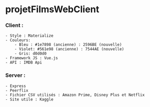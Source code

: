 # projetFilmsWebClient

### Client :

    - Style : Materialize
    - Couleurs: 
        - Bleu : #1e7898 (ancienne) : 2596BE (nouvelle)
        - Violet: #561e98 (ancienne) : 7544AE (nouvelle)
        - Gris: d0d0d0
    - Framework JS : Vue.js
    - API : IMDB Api



### Server :

    - Express
    - Peerflix
    - Fichier CSV utilisés : Amazon Prime, Disney Plus et Netflix
    - Site utile : Kaggle
